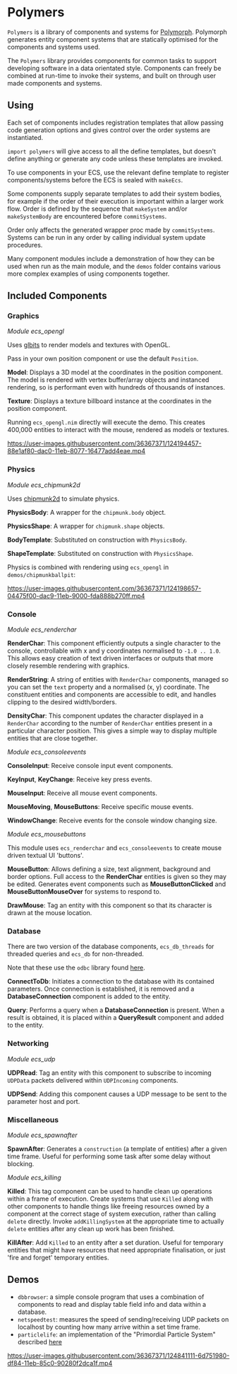 # Polymers

`Polymers` is a library of components and systems for [Polymorph](https://github.com/rlipsc/polymorph). Polymorph generates entity component systems that are statically optimised for the components and systems used.

The `Polymers` library provides components for common tasks to support developing software in a data orientated style. Components can freely be combined at run-time to invoke their systems, and built on through user made components and systems.

## Using

Each set of components includes registration templates that allow passing code generation options and gives control over the order systems are instantiated.

`import polymers` will give access to all the define templates, but doesn't define anything or generate any code unless these templates are invoked.

To use components in your ECS, use the relevant define template to register components/systems before the ECS is sealed with `makeEcs`.

Some components supply separate templates to add their system bodies, for example if the order of their execution is important within a larger work flow. Order is defined by the sequence that `makeSystem` and/or `makeSystemBody` are encountered before `commitSystems`.

Order only affects the generated wrapper proc made by `commitSystems`. Systems can be run in any order by calling individual system update procedures.

Many component modules include a demonstration of how they can be used when run as the main module, and the `demos` folder contains various more complex examples of using components together.

## Included Components

### Graphics

*Module ecs_opengl*

Uses [glbits](https://github.com/rlipsc/glbits) to render models and textures with OpenGL.

Pass in your own position component or use the default `Position`.

**Model**: Displays a 3D model at the coordinates in the position component. The model is rendered with vertex buffer/array objects and instanced rendering, so is performant even with hundreds of thousands of instances.

**Texture**: Displays a texture billboard instance at the coordinates in the position component.

Running `ecs_opengl.nim` directly will execute the demo. This creates 400,000 entities to interact with the mouse, rendered as models or textures.

https://user-images.githubusercontent.com/36367371/124194457-88e1af80-dac0-11eb-8077-16477add4eae.mp4

### Physics

*Module ecs_chipmunk2d*

Uses [chipmunk2d](https://chipmunk-physics.net/) to simulate physics.

**PhysicsBody**: A wrapper for the `chipmunk.body` object.

**PhysicsShape**: A wrapper for `chipmunk.shape` objects.

**BodyTemplate**: Substituted on construction with `PhysicsBody`.

**ShapeTemplate**: Substituted on construction with `PhysicsShape`.

Physics is combined with rendering using `ecs_opengl` in `demos/chipmunkballpit`:

https://user-images.githubusercontent.com/36367371/124198657-04475f00-dac9-11eb-9000-fda888b270ff.mp4

### Console

*Module ecs_renderchar*

**RenderChar**: This component efficiently outputs a single character to the console, controllable with x and y coordinates normalised to `-1.0 .. 1.0`. This allows easy creation of text driven interfaces or outputs that more closely resemble rendering with graphics.

**RenderString**: A string of entities with `RenderChar` components, managed so you can set the `text` property and a normalised (x, y) coordinate. The constituent entities and components are accessible to edit, and handles clipping to the desired width/borders.

**DensityChar**: This component updates the character displayed in a `RenderChar` according to the number of `RenderChar` entities present in a particular character position. This gives a simple way to display multiple entities that are close together.

*Module ecs_consoleevents*

**ConsoleInput**: Receive console input event components.

**KeyInput**, **KeyChange**: Receive key press events.

**MouseInput**: Receive all mouse event components.

**MouseMoving**, **MouseButtons**: Receive specific mouse events. 

**WindowChange**: Receive events for the console window changing size. 

*Module ecs_mousebuttons*

This module uses `ecs_renderchar` and `ecs_consoleevents` to create mouse driven textual UI 'buttons'.

**MouseButton**: Allows defining a size, text alignment, background and border options. Full access to the **RenderChar** entities is given so they may be edited. Generates event components such as **MouseButtonClicked** and **MouseButtonMouseOver** for systems to respond to.

**DrawMouse**: Tag an entity with this component so that its character is drawn at the mouse location.

### Database

There are two version of the database components, `ecs_db_threads` for threaded queries and `ecs_db` for non-threaded.

Note that these use the `odbc` library found [here](https://github.com/coffeepots/odbc).

**ConnectToDb**: Initiates a connection to the database with its contained parameters. Once connection is established, it is removed and a **DatabaseConnection** component is added to the entity.

**Query**: Performs a query when a **DatabaseConnection** is present. When a result is obtained, it is placed within a **QueryResult** component and added to the entity.

### Networking

*Module ecs_udp*

**UDPRead**: Tag an entity with this component to subscribe to incoming `UDPData` packets delivered within `UDPIncoming` components.

**UDPSend**: Adding this component causes a UDP message to be sent to the parameter host and port.

### Miscellaneous

*Module ecs_spawnafter*

**SpawnAfter**: Generates a `construction` (a template of entities) after a given time frame. Useful for performing some task after some delay without blocking.

*Module ecs_killing*

**Killed**: This tag component can be used to handle clean up operations within a frame of execution. Create systems that use `Killed` along with other components to handle things like freeing resources owned by a component at the correct stage of system execution, rather than calling `delete` directly. Invoke `addKillingSystem` at the appropriate time to actually `delete` entities after any clean up work has been finished. 

**KillAfter**: Add `Killed` to an entity after a set duration. Useful for temporary entities that might have resources that need appropriate finalisation, or just 'fire and forget' temporary entities.

## Demos

- `dbbrowser`: a simple console program that uses a combination of components to read and display table field info and data within a database.
- `netspeedtest`: measures the speed of sending/receiving UDP packets on localhost by counting how many arrive within a set time frame.
- `particlelife`: an implementation of the "Primordial Particle System" described [here](https://www.nature.com/articles/srep37969)

https://user-images.githubusercontent.com/36367371/124841111-6d751980-df84-11eb-85c0-90280f2dca1f.mp4
